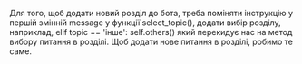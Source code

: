 Для того, щоб додати новий розділ до бота, треба поміняти інструкцію у першій змінній message у функції select_topic(), додати вибір розділу, наприклад, 
elif topic == 'інше':
    self.others()
який перекидує нас на метод вибору питання в розділі.
Щоб додати нове питання в розділі, робимо те саме.
